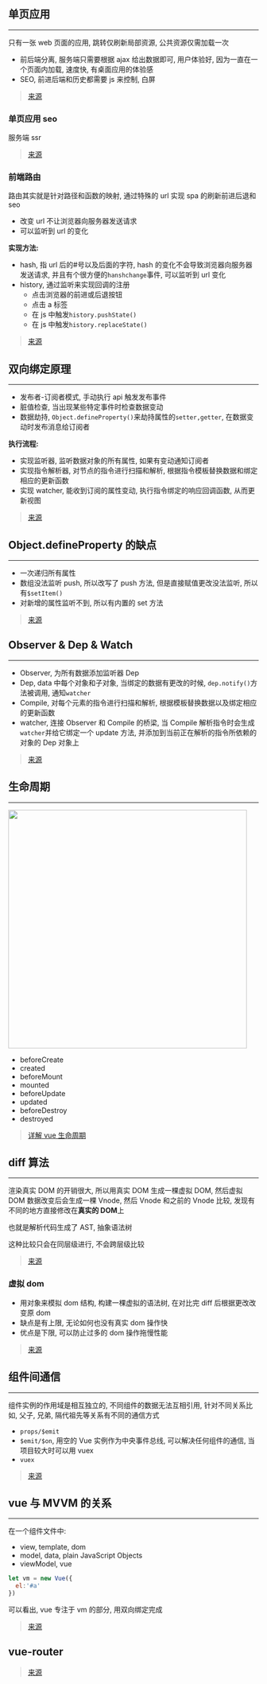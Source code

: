 ## 单页应用

---

只有一张 web 页面的应用, 跳转仅刷新局部资源, 公共资源仅需加载一次

- 前后端分离, 服务端只需要根据 ajax 给出数据即可, 用户体验好, 因为一直在一个页面内加载, 速度快, 有桌面应用的体验感
- SEO, 前进后端和历史都需要 js 来控制, 白屏

> [来源](https://www.zhihu.com/question/20792064)

### 单页应用 seo

服务端 ssr

> [来源](https://juejin.im/post/5c42fdd36fb9a049b07da6dc)

### 前端路由

路由其实就是针对路径和函数的映射, 通过特殊的 url 实现 spa 的刷新前进后退和 seo

- 改变 url 不让浏览器向服务器发送请求
- 可以监听到 url 的变化

**实现方法:**

- hash, 指 url 后的#号以及后面的字符, hash 的变化不会导致浏览器向服务器发送请求, 并且有个很方便的`hanshchange`事件, 可以监听到 url 变化
- history, 通过监听来实现回调的注册
  - 点击浏览器的前进或后退按钮
  - 点击 a 标签
  - 在 js 中触发`history.pushState()`
  - 在 js 中触发`history.replaceState()`

> [来源](https://juejin.im/post/5d2d19ccf265da1b7f29b05f)

## 双向绑定原理

---

- 发布者-订阅者模式, 手动执行 api 触发发布事件
- 脏值检查, 当出现某些特定事件时检查数据变动
- 数据劫持, `Object.defineProperty()`来劫持属性的`setter,getter`, 在数据变动时发布消息给订阅者

**执行流程:**

- 实现监听器, 监听数据对象的所有属性, 如果有变动通知订阅者
- 实现指令解析器, 对节点的指令进行扫描和解析, 根据指令模板替换数据和绑定相应的更新函数
- 实现 watcher, 能收到订阅的属性变动, 执行指令绑定的响应回调函数, 从而更新视图

> [来源](https://segmentfault.com/a/1190000006599500)

## Object.defineProperty 的缺点

---

- 一次递归所有属性
- 数组没法监听 push, 所以改写了 push 方法, 但是直接赋值更改没法监听, 所以有`$setItem()`
- 对新增的属性监听不到, 所以有内置的 set 方法

> [来源](https://juejin.im/post/5e548134e51d45270531860f)

## Observer & Dep & Watch

---

- Observer, 为所有数据添加监听器 Dep
- Dep, data 中每个对象和子对象, 当绑定的数据有更改的时候, `dep.notify()`方法被调用, 通知`watcher`
- Compile, 对每个元素的指令进行扫描和解析, 根据模板替换数据以及绑定相应的更新函数
- watcher, 连接 Observer 和 Compile 的桥梁, 当 Compile 解析指令时会生成`watcher`并给它绑定一个 update 方法, 并添加到当前正在解析的指令所依赖的对象的 Dep 对象上

> [来源](https://segmentfault.com/a/1190000006599500)

## 生命周期

---

<img src="../source/vue-1.jpg" alt="" width="480"/>

- beforeCreate
- created
- beforeMount
- mounted
- beforeUpdate
- updated
- beforeDestroy
- destroyed

> [详解 vue 生命周期](https://segmentfault.com/a/1190000011381906)

## diff 算法

---

渲染真实 DOM 的开销很大, 所以用真实 DOM 生成一棵虚拟 DOM, 然后虚拟 DOM 数据改变后会生成一棵 Vnode, 然后 Vnode 和之前的 Vnode 比较, 发现有不同的地方直接修改在**真实的 DOM**上

也就是解析代码生成了 AST, 抽象语法树

这种比较只会在同层级进行, 不会跨层级比较

> [来源](https://github.com/aooy/blog/issues/2)

### 虚拟 dom

- 用对象来模拟 dom 结构, 构建一棵虚拟的语法树, 在对比完 diff 后根据更改改变原 dom
- 缺点是有上限, 无论如何也没有真实 dom 操作快
- 优点是下限, 可以防止过多的 dom 操作拖慢性能

> [来源](https://juejin.im/post/5d36cc575188257aea108a74)

## 组件间通信

---

组件实例的作用域是相互独立的, 不同组件的数据无法互相引用, 针对不同关系比如, 父子, 兄弟, 隔代祖先等关系有不同的通信方式

- `props/$emit`
- `$emit/$on`, 用空的 Vue 实例作为中央事件总线, 可以解决任何组件的通信, 当项目较大时可以用 vuex
- `vuex`

> [来源](https://juejin.im/post/5cde0b43f265da03867e78d3)

## vue 与 MVVM 的关系

---

在一个组件文件中:

- view, template, dom
- model, data, plain JavaScript Objects
- viewModel, vue

```JavaScript
let vm = new Vue({
  el:'#a'
})
```

可以看出, vue 专注于 vm 的部分, 用双向绑定完成

> [来源](https://juejin.im/post/5b2f0769e51d45589f46949e)

## vue-router

> [来源](https://zhuanlan.zhihu.com/p/37730038)
